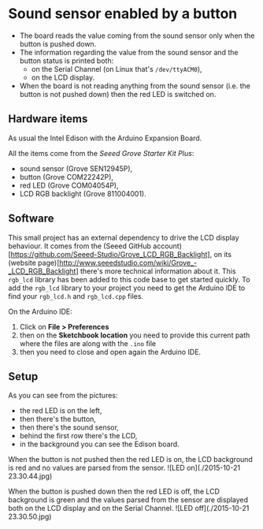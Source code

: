 Sound sensor enabled by a button
================================

- The board reads the value coming from the sound sensor only when the button is pushed down.
- The information regarding the value from the sound sensor and the button status is printed both:
   - on the Serial Channel (on Linux that's `/dev/ttyACM0`),
   - on the LCD display. 
- When the board is not reading anything from the sound sensor (i.e. the button is not pushed down) then the red LED is switched on.


Hardware items
--------------

As usual the Intel Edison with the Arduino Expansion Board.

All the items come from the _Seeed Grove Starter Kit Plus_:

 - sound sensor (Grove SEN12945P),
 - button (Grove COM22242P),
 - red LED (Grove COM04054P),
 - LCD RGB backlight (Grove 811004001).


Software
--------

This small project has an external dependency to drive the LCD display behaviour. It comes from the (Seeed GitHub account)[https://github.com/Seeed-Studio/Grove_LCD_RGB_Backlight], on its (website page)[http://www.seeedstudio.com/wiki/Grove_-_LCD_RGB_Backlight] there's more technical information about it.
This `rgb_lcd` library has been added to this code base to get started quickly. To add the `rgb_lcd` library to your project you need to get the Arduino IDE to find your `rgb_lcd.h` and `rgb_lcd.cpp` files.

On the Arduino IDE:

 1. Click on __File > Preferences__
 2. then on the __Sketchbook location__ you need to provide this current path where the files are along with the `.ino` file
 3. then you need to close and open again the Arduino IDE.


Setup
-----

As you can see from the pictures:

 - the red LED is on the left,
 - then there's the button,
 - then there's the sound sensor,
 - behind the first row there's the LCD,
 - in the background you can see the Edison board.

When the button is not pushed then the red LED is on, the LCD background is red and no values are parsed from the sensor.
![LED on](./2015-10-21 23.30.44.jpg)

When the button is pushed down then the red LED is off, the LCD background is green and the values parsed from the sensor are displayed both on the LCD display and on the Serial Channel.
![LED off](./2015-10-21 23.30.50.jpg)


